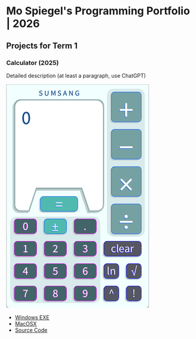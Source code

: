 # Mo Spiegel's Programming Portfolio | 2026

## Projects for Term 1

### Calculator (2025)

Detailed description (at least a paragraph, use ChatGPT)

![Running Calculator](https://github.com/Mo59471/portfolio/blob/main/images/calc.png?raw=true)

* [Windows EXE]()
* [MacOSX](https://github.com/Mo59471/portfolio/blob/main/src/Calculator/macos-aarch64.zip)
* [Source Code]()

